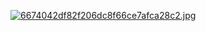 
[![6674042df82f206dc8f66ce7afca28c2.jpg](https://i.postimg.cc/B66MNptW/6674042df82f206dc8f66ce7afca28c2.jpg)](https://postimg.cc/5HhB2wwp)